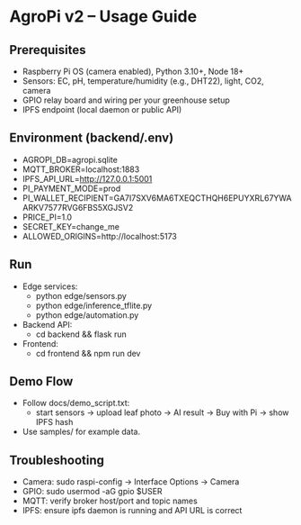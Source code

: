 # AgroPi v2 – Usage Guide

## Prerequisites
- Raspberry Pi OS (camera enabled), Python 3.10+, Node 18+
- Sensors: EC, pH, temperature/humidity (e.g., DHT22), light, CO2, camera
- GPIO relay board and wiring per your greenhouse setup
- IPFS endpoint (local daemon or public API)

## Environment (backend/.env)
- AGROPI_DB=agropi.sqlite
- MQTT_BROKER=localhost:1883
- IPFS_API_URL=http://127.0.0.1:5001
- PI_PAYMENT_MODE=prod
- PI_WALLET_RECIPIENT=GA7I7SXV6MA6TXEQCTHQH6EPUYXRL67YWAARKV7577RVG6FBS5XGJSV2
- PRICE_PI=1.0
- SECRET_KEY=change_me
- ALLOWED_ORIGINS=http://localhost:5173

## Run
- Edge services:
  - python edge/sensors.py
  - python edge/inference_tflite.py
  - python edge/automation.py
- Backend API:
  - cd backend && flask run
- Frontend:
  - cd frontend && npm run dev

## Demo Flow
- Follow docs/demo_script.txt:
  - start sensors → upload leaf photo → AI result → Buy with Pi → show IPFS hash
- Use samples/ for example data.

## Troubleshooting
- Camera: sudo raspi-config → Interface Options → Camera
- GPIO: sudo usermod -aG gpio $USER
- MQTT: verify broker host/port and topic names
- IPFS: ensure ipfs daemon is running and API URL is correct
